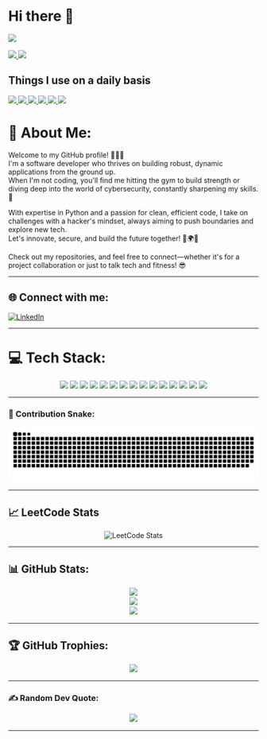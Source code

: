 # Hi there 👋

<p align="left">
<a href="https://github.com/rahuldev403
/readme-components">
<img src="https://readme-components.vercel.app/api?component=text&text=I'M%20RAHUL%20SWAIN&fill=linear-gradient(to%20top%2C%20%23a18cd1%200%25%2C%20%23fbc2eb%20100%25)">
</a>
</p>

<p align="left">
<a href="https://github.com/rahuldev403
/readme-components">
<img src="https://readme-components.vercel.app/api?component=experience&company=Octopus%20Energy&role=Software%20Developer&location=Bangaluru%20Karnataka&fill=black">
</a>
<a href="https://github.com/rahuldev403
/readme-components">
<img src="https://readme-components.vercel.app/api?component=stackoverflow&stackoverflowid=8780399&textfill=black&fill=linear-gradient(62deg%2C%20%238EC5FC%200%25%2C%20%23E0C3FC%20100%25)">
</a>
</p>

## Things I use on a daily basis

<p align="left">
<a href="https://github.com/rahuldev403
/readme-components">
<img src="https://readme-components.vercel.app/api?component=logo&fill=black&logo=react&animation=spin&svgfill=3670A0">
</a>
<a href="https://github.com/rahuldev403
/readme-components">
<img src="https://readme-components.vercel.app/api?component=logo&fill=black&logo=javascript&svgfill=f6df1c">
</a>
<a href="https://github.com/rahuldev403
/readme-components">
<img src="https://readme-components.vercel.app/api?component=logo&fill=black&logo=python&svgfill=61DAFB">
</a>
<a href="https://github.com/rahuldev403
/readme-components">
<img src="https://readme-components.vercel.app/api?component=logo&fill=black&logo=tailwindcss&svgfill=38B2AC">
</a>
<a href="https://github.com/rahuldev403
/readme-components">
<img src="https://readme-components.vercel.app/api?component=logo&fill=black&logo=git&svgfill=F05033">
</a>
<a href="https://github.com/rahuldev403
/readme-components">
<img src="https://readme-components.vercel.app/api?component=logo&fill=black&logo=github">
</a>
</p>

# 💫 About Me:
Welcome to my GitHub profile! 👨‍💻💥  
I'm a software developer who thrives on building robust, dynamic applications from the ground up.  
When I'm not coding, you'll find me hitting the gym to build strength or diving deep into the world of cybersecurity, constantly sharpening my skills. 🔐  

With expertise in Python and a passion for clean, efficient code, I take on challenges with a hacker's mindset, always aiming to push boundaries and explore new tech.  
Let's innovate, secure, and build the future together! 💪🌍🚀  

Check out my repositories, and feel free to connect—whether it's for a project collaboration or just to talk tech and fitness! 😎  

---

## 🌐 Connect with me:
[![LinkedIn](https://img.shields.io/badge/LinkedIn-%230077B5.svg?logo=linkedin&logoColor=white)](https://www.linkedin.com/in/rahul-swain-268484306/)  

---

# 💻 Tech Stack:
<p align="center">
 <img src="https://img.shields.io/badge/c-%2300599C.svg?style=for-the-badge&logo=c&logoColor=white" />
<img src="https://img.shields.io/badge/c++-%2300599C.svg?style=for-the-badge&logo=c%2B%2B&logoColor=white" />
<img src="https://img.shields.io/badge/python-3670A0?style=for-the-badge&logo=python&logoColor=ffdd54" />
<img src="https://img.shields.io/badge/java-%23ED8B00.svg?style=for-the-badge&logo=openjdk&logoColor=white" />
<img src="https://img.shields.io/badge/html5-%23E34F26.svg?style=for-the-badge&logo=html5&logoColor=white" />
<img src="https://img.shields.io/badge/css3-%231572B6.svg?style=for-the-badge&logo=css3&logoColor=white" />
<img src="https://img.shields.io/badge/javascript-%23323330.svg?style=for-the-badge&logo=javascript&logoColor=%23F7DF1E" />
<img src="https://img.shields.io/badge/react-%2320232a.svg?style=for-the-badge&logo=react&logoColor=%2361DAFB" />
<img src="https://img.shields.io/badge/Next-black?style=for-the-badge&logo=next.js&logoColor=white" />
<img src="https://img.shields.io/badge/tailwindcss-%2338B2AC.svg?style=for-the-badge&logo=tailwind-css&logoColor=white" />
<img src="https://img.shields.io/badge/git-%23F05033.svg?style=for-the-badge&logo=git&logoColor=white" />
<img src="https://img.shields.io/badge/github-%23121011.svg?style=for-the-badge&logo=github&logoColor=white" />
<img src="https://img.shields.io/badge/Node.js-339933?style=for-the-badge&logo=node.js&logoColor=white" />
<img src="https://img.shields.io/badge/Express.js-000000?style=for-the-badge&logo=express&logoColor=white" />
<img src="https://img.shields.io/badge/MongoDB-47A248?style=for-the-badge&logo=mongodb&logoColor=white" />

</p>

---

### 🐍 Contribution Snake:
<p align="center">
    <img src="https://github.com/rahuldev403/rahuldev403/blob/output/github-snake-dark.svg" />
</p>

---
## 📈 LeetCode Stats

<p align="center">
  <img src="https://leetcard.jacoblin.cool/rahuldev403?ext=contest" alt="LeetCode Stats" />
</p>

---

## 📊 GitHub Stats:
<p align="center">
    <img src="https://github-readme-stats.vercel.app/api?username=rahuldev403&theme=aura&hide_border=true&include_all_commits=false&count_private=false" /><br/>
    <img src="https://nirzak-streak-stats.vercel.app/?user=rahuldev403&theme=aura&hide_border=true" /><br/>
    <img src="https://github-readme-stats.vercel.app/api/top-langs/?username=rahuldev403&theme=aura&hide_border=true&include_all_commits=false&count_private=false&layout=compact" />
</p>

---

## 🏆 GitHub Trophies:
<p align="center">
    <img src="https://github-profile-trophy.vercel.app/?username=rahuldev403&theme=radical&no-frame=true&no-bg=true&margin-w=4" />
</p>

---

### ✍️ Random Dev Quote:
<p align="center">
    <img src="https://quotes-github-readme.vercel.app/api?type=horizontal&theme=radical" />
</p>

---



<!-- Proudly created with GPRM ( https://gprm.itsvg.in ) -->


